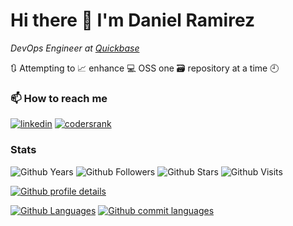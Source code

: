 <!--
**dxas90/dxas90** is a ✨ _special_ ✨ repository because its `README.md` (this file) appears on your GitHub profile.

Here are some ideas to get you started:

- 🔭 I’m currently working on ...
- 🌱 I’m currently learning ...
- 👯 I’m looking to collaborate on ...
- 🤔 I’m looking for help with ...
- 💬 Ask me about ...
- 📫 How to reach me: ...
- 😄 Pronouns: ...
- ⚡ Fun fact: ...
-->
# Hi there 👋 I'm Daniel Ramirez

*DevOps Engineer at [Quickbase][current]*

🔃 Attempting to 📈 enhance 💻 OSS one 🗃️ repository at a time 🕘

### 📫 How to reach me

[![linkedin][linkedin-badge]][linkedin] [![codersrank][codersrank-badge]][codersrank]

### Stats

![Github Years][gh-years-badge] ![Github Followers][gh-followers] ![Github Stars][gh-stars]  ![Github Visits][gh-visits-badge]

[![Github profile details][gh-profile-details]][linkedin]

[![Github Languages][gh-repos-per-language]][linkedin] [![Github commit languages][gh-most-commit-language]][linkedin]
<!--
[![Github Languages][gh-languages-section]][profile]

-->

[current]: https://github.com/Quickbase
[linkedin]: https://www.linkedin.com/in/daniel-ramirez-1990/
[linkedin-badge]: https://img.shields.io/badge/linkedin-daniel-%230077B5.svg?&style=for-the-badge&logo=linkedin&logoColor=white 

[dev-to-badge]: https://img.shields.io/badge/DEV-dxas90-%230A0A0A.svg?&style=for-the-badge&logo=DEV.to&logoColor=white
[dev-to]: https://dev.to/dxas90

[gh-years-badge]: https://badges.pufler.dev/years/dxas90?style=for-the-badge&label=Github%20Years&color=blue
[gh-visits-badge]: https://badges.pufler.dev/visits/dxas90/dxas90?style=for-the-badge&color=blue
[gh-stars]: https://img.shields.io/github/stars/dxas90?style=for-the-badge&affiliations=OWNER%2CCOLLABORATOR&labelColor=333333&logoColor=E7E7E7&color=blue&label=Stars&logo=github
[gh-contributions-year]: https://badges.strrl.dev/contributions/yearly/dxas90?style=for-the-badge&labelColor=333333&logoColor=E7E7E7&color=blue&label=Yearly%20Contributions&logo=github
[gh-contributions-all]: https://badges.strrl.dev/contributions/all/dxas90?style=for-the-badge&labelColor=333333&logoColor=E7E7E7&color=blue&label=All%20Contributions&logo=github
[gh-stats-section]: https://github-readme-stats.vercel.app/api?username=dxas90&count_private=true&show_icons=true&theme=tokyonight&include_all_commits=true&card_width=230
[gh-languages-section]: https://github-readme-stats.vercel.app/api/top-langs/?username=dxas90&layout=compact&hide=smarty&theme=tokyonight

[gh-profile-details]: https://github-profile-summary-cards.vercel.app/api/cards/profile-details?username=dxas90&theme=tokyonight&count_private=true&show_icons=true&include_all_commits=true
[gh-most-commit-language]: https://github-profile-summary-cards.vercel.app/api/cards/most-commit-language?username=dxas90&theme=tokyonight
[gh-repos-per-language]: https://github-profile-summary-cards.vercel.app/api/cards/repos-per-language?username=dxas90&theme=tokyonight

[gh-followers]: https://img.shields.io/github/followers/dxas90?logo=GitHub&style=for-the-badge
[gh-stars]: https://img.shields.io/github/stars/dxas90?logo=github&style=for-the-badge

[codersrank]: https://profile.codersrank.io/user/dxas90?utm_source=github&utm_medium=referral&utm_campaign=self
[codersrank-badge]: https://img.shields.io/badge/codersrank-dxas90-%230077B5.svg?&style=for-the-badge&logo=codersrank
[profile]: https://github.com/dxas90


<!--![Discord][discord-badge]-->
